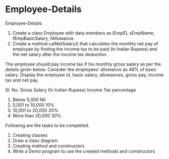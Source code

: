 # Employee-Details
Employee-Details


1. Create	a	class	Employee	with	data	members	as	iEmpID,	sEmpName,	fEmpBasicSalary,	fAllowance.
2. Create	a	method	calNetSalary()	that	calculates	the	monthly	net	pay	of	employee	by	finding
the	income	tax	to	be	paid	(in	Indian	Rupees)	and	the	net	salary	after	the	income	tax	deduction.

The	employee	should	pay	income	tax	if	his	monthly	gross	salary	as	per	the	details	given	below.
Consider	the	employees’	allowance	as	46%	of	basic	salary.	Display	the	employee	id,	basic	salary,
allowances,	gross	pay,	income	tax	and	net	pay.

Sl.	No.	Gross	Salary	(In	Indian	Rupees)	lncome	Tax	percentage
1. 	Below	5,000	Nil
2. 	5,001	to	10,000	10%
3. 	10,001	to	20,000	20%
4. 	More	than	20,000	30%				

Following	are	the	tasks	to	be	completed.
1) Creating	classes
2) Draw	a	class	diagram	
3) Creating	method	and	constructors
4) Write	a	Demo	program	to	use	the	created	methods	and	constructors
